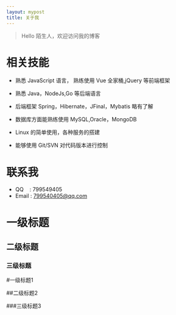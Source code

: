 ```yaml
---
layout: mypost
title: 关于我
---
```


> Hello 陌生人，欢迎访问我的博客


# 相关技能

- 熟悉 JavaScript 语言， 熟练使用 Vue 全家桶,jQuery 等前端框架

- 熟悉 Java，NodeJs,Go 等后端语言

- 后端框架 Spring，Hibernate，JFinal，Mybatis 略有了解

- 数据库方面能熟练使用 MySQL,Oracle，MongoDB

- Linux 的简单使用，各种服务的搭建

- 能够使用 Git/SVN 对代码版本进行控制

# 联系我

- QQ&nbsp;&nbsp;&nbsp;&nbsp;: 799549405
- Email&nbsp;: 799540405@qq.com

# 一级标题

## 二级标题

### 三级标题

#一级标题1

##二级标题2

###三级标题3
